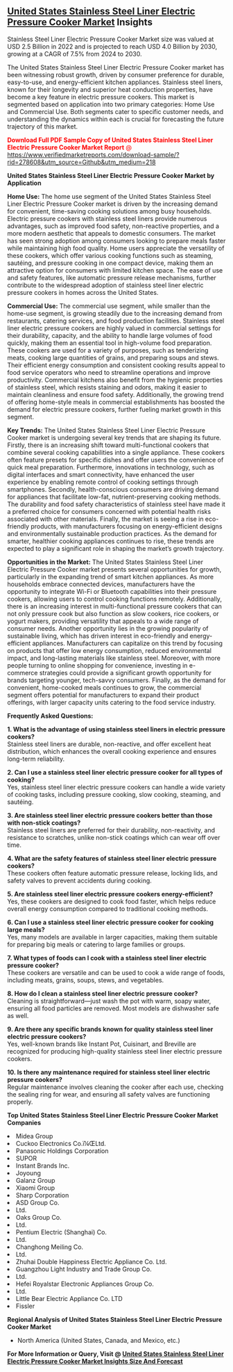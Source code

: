 <h2><a href="https://www.verifiedmarketreports.com/download-sample/?rid=278608&amp;utm_source=Github&amp;utm_medium=218" target="_blank">United States Stainless Steel Liner Electric Pressure Cooker Market</a> Insights</h2><p>Stainless Steel Liner Electric Pressure Cooker Market size was valued at USD 2.5 Billion in 2022 and is projected to reach USD 4.0 Billion by 2030, growing at a CAGR of 7.5% from 2024 to 2030.</p><p><p>The United States Stainless Steel Liner Electric Pressure Cooker market has been witnessing robust growth, driven by consumer preference for durable, easy-to-use, and energy-efficient kitchen appliances. Stainless steel liners, known for their longevity and superior heat conduction properties, have become a key feature in electric pressure cookers. This market is segmented based on application into two primary categories: Home Use and Commercial Use. Both segments cater to specific customer needs, and understanding the dynamics within each is crucial for forecasting the future trajectory of this market. <p><span class=""><span style="color: #ff0000;"><strong>Download Full PDF Sample Copy of United States Stainless Steel Liner Electric Pressure Cooker Market Report</strong> @ </span><a href="https://www.verifiedmarketreports.com/download-sample/?rid=278608&amp;utm_source=Github&amp;utm_medium=218" target="_blank">https://www.verifiedmarketreports.com/download-sample/?rid=278608&amp;utm_source=Github&amp;utm_medium=218</a></span></p></p> <p><strong>United States Stainless Steel Liner Electric Pressure Cooker Market by Application</strong></p> <p><strong>Home Use:</strong> The home use segment of the United States Stainless Steel Liner Electric Pressure Cooker market is driven by the increasing demand for convenient, time-saving cooking solutions among busy households. Electric pressure cookers with stainless steel liners provide numerous advantages, such as improved food safety, non-reactive properties, and a more modern aesthetic that appeals to domestic consumers. The market has seen strong adoption among consumers looking to prepare meals faster while maintaining high food quality. Home users appreciate the versatility of these cookers, which offer various cooking functions such as steaming, sautéing, and pressure cooking in one compact device, making them an attractive option for consumers with limited kitchen space. The ease of use and safety features, like automatic pressure release mechanisms, further contribute to the widespread adoption of stainless steel liner electric pressure cookers in homes across the United States. <p><strong>Commercial Use:</strong> The commercial use segment, while smaller than the home-use segment, is growing steadily due to the increasing demand from restaurants, catering services, and food production facilities. Stainless steel liner electric pressure cookers are highly valued in commercial settings for their durability, capacity, and the ability to handle large volumes of food quickly, making them an essential tool in high-volume food preparation. These cookers are used for a variety of purposes, such as tenderizing meats, cooking large quantities of grains, and preparing soups and stews. Their efficient energy consumption and consistent cooking results appeal to food service operators who need to streamline operations and improve productivity. Commercial kitchens also benefit from the hygienic properties of stainless steel, which resists staining and odors, making it easier to maintain cleanliness and ensure food safety. Additionally, the growing trend of offering home-style meals in commercial establishments has boosted the demand for electric pressure cookers, further fueling market growth in this segment. <p><strong>Key Trends:</strong> The United States Stainless Steel Liner Electric Pressure Cooker market is undergoing several key trends that are shaping its future. Firstly, there is an increasing shift toward multi-functional cookers that combine several cooking capabilities into a single appliance. These cookers often feature presets for specific dishes and offer users the convenience of quick meal preparation. Furthermore, innovations in technology, such as digital interfaces and smart connectivity, have enhanced the user experience by enabling remote control of cooking settings through smartphones. Secondly, health-conscious consumers are driving demand for appliances that facilitate low-fat, nutrient-preserving cooking methods. The durability and food safety characteristics of stainless steel have made it a preferred choice for consumers concerned with potential health risks associated with other materials. Finally, the market is seeing a rise in eco-friendly products, with manufacturers focusing on energy-efficient designs and environmentally sustainable production practices. As the demand for smarter, healthier cooking appliances continues to rise, these trends are expected to play a significant role in shaping the market’s growth trajectory. <p><strong>Opportunities in the Market:</strong> The United States Stainless Steel Liner Electric Pressure Cooker market presents several opportunities for growth, particularly in the expanding trend of smart kitchen appliances. As more households embrace connected devices, manufacturers have the opportunity to integrate Wi-Fi or Bluetooth capabilities into their pressure cookers, allowing users to control cooking functions remotely. Additionally, there is an increasing interest in multi-functional pressure cookers that can not only pressure cook but also function as slow cookers, rice cookers, or yogurt makers, providing versatility that appeals to a wide range of consumer needs. Another opportunity lies in the growing popularity of sustainable living, which has driven interest in eco-friendly and energy-efficient appliances. Manufacturers can capitalize on this trend by focusing on products that offer low energy consumption, reduced environmental impact, and long-lasting materials like stainless steel. Moreover, with more people turning to online shopping for convenience, investing in e-commerce strategies could provide a significant growth opportunity for brands targeting younger, tech-savvy consumers. Finally, as the demand for convenient, home-cooked meals continues to grow, the commercial segment offers potential for manufacturers to expand their product offerings, with larger capacity units catering to the food service industry. <p><strong>Frequently Asked Questions:</strong></p> <p><strong>1. What is the advantage of using stainless steel liners in electric pressure cookers?</strong><br>Stainless steel liners are durable, non-reactive, and offer excellent heat distribution, which enhances the overall cooking experience and ensures long-term reliability.</p> <p><strong>2. Can I use a stainless steel liner electric pressure cooker for all types of cooking?</strong><br>Yes, stainless steel liner electric pressure cookers can handle a wide variety of cooking tasks, including pressure cooking, slow cooking, steaming, and sautéing.</p> <p><strong>3. Are stainless steel liner electric pressure cookers better than those with non-stick coatings?</strong><br>Stainless steel liners are preferred for their durability, non-reactivity, and resistance to scratches, unlike non-stick coatings which can wear off over time.</p> <p><strong>4. What are the safety features of stainless steel liner electric pressure cookers?</strong><br>These cookers often feature automatic pressure release, locking lids, and safety valves to prevent accidents during cooking.</p> <p><strong>5. Are stainless steel liner electric pressure cookers energy-efficient?</strong><br>Yes, these cookers are designed to cook food faster, which helps reduce overall energy consumption compared to traditional cooking methods.</p> <p><strong>6. Can I use a stainless steel liner electric pressure cooker for cooking large meals?</strong><br>Yes, many models are available in larger capacities, making them suitable for preparing big meals or catering to large families or groups.</p> <p><strong>7. What types of foods can I cook with a stainless steel liner electric pressure cooker?</strong><br>These cookers are versatile and can be used to cook a wide range of foods, including meats, grains, soups, stews, and vegetables.</p> <p><strong>8. How do I clean a stainless steel liner electric pressure cooker?</strong><br>Cleaning is straightforward—just wash the pot with warm, soapy water, ensuring all food particles are removed. Most models are dishwasher safe as well.</p> <p><strong>9. Are there any specific brands known for quality stainless steel liner electric pressure cookers?</strong><br>Yes, well-known brands like Instant Pot, Cuisinart, and Breville are recognized for producing high-quality stainless steel liner electric pressure cookers.</p> <p><strong>10. Is there any maintenance required for stainless steel liner electric pressure cookers?</strong><br>Regular maintenance involves cleaning the cooker after each use, checking the sealing ring for wear, and ensuring all safety valves are functioning properly.</p></p><p><strong>Top United States Stainless Steel Liner Electric Pressure Cooker Market Companies</strong></p><div data-test-id=""><p><li>Midea Group</li><li> Cuckoo Electronics Co.ï¼ŒLtd.</li><li> Panasonic Holdings Corporation</li><li> SUPOR</li><li> Instant Brands Inc.</li><li> Joyoung</li><li> Galanz Group</li><li> Xiaomi Group</li><li> Sharp Corporation</li><li> ASD Group Co.</li><li> Ltd.</li><li> Oaks Group Co.</li><li> Ltd.</li><li> Pentium Electric (Shanghai) Co.</li><li> Ltd.</li><li> Changhong Meiling Co.</li><li> Ltd.</li><li> Zhuhai Double Happiness Electric Appliance Co. Ltd.</li><li> Guangzhou Light Industry and Trade Group Co.</li><li> Ltd.</li><li> Hefei Royalstar Electronic Appliances Group Co.</li><li> Ltd.</li><li> Little Bear Electric Appliance Co. LTD</li><li> Fissler</li></p><div><strong>Regional Analysis of&nbsp;United States Stainless Steel Liner Electric Pressure Cooker Market</strong></div><ul><li dir="ltr"><p dir="ltr">North America&nbsp;(United States, Canada, and Mexico, etc.)</p></li></ul><p><strong>For More Information or Query, Visit @&nbsp;</strong><strong><a href="https://www.verifiedmarketreports.com/product/stainless-steel-liner-electric-pressure-cooker-market/?utm_source=Github&amp;utm_medium=218" target="_blank">United States Stainless Steel Liner Electric Pressure Cooker Market Insights Size And Forecast</a></strong></p></div>
